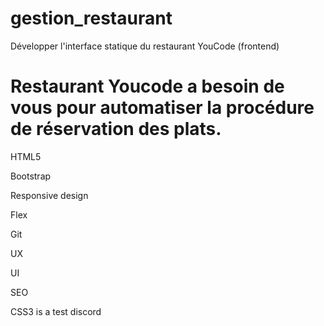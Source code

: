 # gestion_restaurant
Développer l'interface statique du restaurant YouCode (frontend)

# Restaurant Youcode a besoin de vous pour automatiser  la procédure de réservation des plats.

HTML5

Bootstrap

Responsive design

Flex

Git

UX

UI

SEO

CSS3
is a test discord
